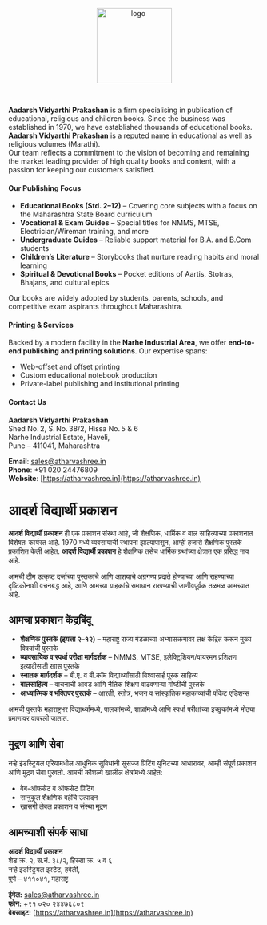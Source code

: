 <p align="center">
  <img src="https://atharvashree.in/wp-content/uploads/2024/04/Atharvshree-logo-1-1024x712.png" alt="logo" width="150"/>
</p>

<br/>

**Aadarsh Vidyarthi Prakashan** is a firm specialising in publication of educational, religious and children books. Since the business was established in 1970, we have established thousands of educational books. **Aadarsh Vidyarthi Prakashan** is a reputed name in educational as well as religious volumes (Marathi).  
Our team reflects a commitment to the vision of becoming and remaining the market leading provider of high quality books and content, with a passion for keeping our customers satisfied.

#### Our Publishing Focus

- **Educational Books (Std. 2–12)** – Covering core subjects with a focus on the Maharashtra State Board curriculum
- **Vocational & Exam Guides** – Special titles for NMMS, MTSE, Electrician/Wireman training, and more
- **Undergraduate Guides** – Reliable support material for B.A. and B.Com students
- **Children’s Literature** – Storybooks that nurture reading habits and moral learning
- **Spiritual & Devotional Books** – Pocket editions of Aartis, Stotras, Bhajans, and cultural epics

Our books are widely adopted by students, parents, schools, and competitive exam aspirants throughout Maharashtra.

#### Printing & Services

Backed by a modern facility in the **Narhe Industrial Area**, we offer **end-to-end publishing and printing solutions**. Our expertise spans:

- Web-offset and offset printing
- Custom educational notebook production
- Private-label publishing and institutional printing

#### Contact Us

**Aadarsh Vidyarthi Prakashan**  
Shed No. 2, S. No. 38/2, Hissa No. 5 & 6  
Narhe Industrial Estate, Haveli,  
Pune – 411041, Maharashtra

**Email**: [sales@atharvashree.in](mailto:sales@atharvashree.in)  
**Phone**: +91 020 24476809  
**Website**: [https://atharvashree.in](https://atharvashree.in)


# आदर्श विद्यार्थी प्रकाशन

**आदर्श विद्यार्थी प्रकाशन** ही एक प्रकाशन संस्था आहे, जी शैक्षणिक, धार्मिक व बाल साहित्याच्या प्रकाशनात विशेषतः कार्यरत आहे. 1970 मध्ये व्यवसायाची स्थापना झाल्यापासून, आम्ही हजारो शैक्षणिक पुस्तके प्रकाशित केली आहेत. **आदर्श विद्यार्थी प्रकाशन** हे शैक्षणिक तसेच धार्मिक ग्रंथांच्या क्षेत्रात एक प्रसिद्ध नाव आहे.

आमची टीम उत्कृष्ट दर्जाच्या पुस्तकांचे आणि आशयाचे अग्रगण्य प्रदाते होण्याच्या आणि राहण्याच्या दृष्टिकोनाशी वचनबद्ध आहे, आणि आमच्या ग्राहकांचे समाधान राखण्याची जाणीवपूर्वक तळमळ आमच्यात आहे.

## आमचा प्रकाशन केंद्रबिंदू

- **शैक्षणिक पुस्तके (इयत्ता २–१२)** – महाराष्ट्र राज्य मंडळाच्या अभ्यासक्रमावर लक्ष केंद्रित करून मुख्य विषयांची पुस्तके
- **व्यावसायिक व स्पर्धा परीक्षा मार्गदर्शक** – NMMS, MTSE, इलेक्ट्रिशियन/वायरमन प्रशिक्षण इत्यादीसाठी खास पुस्तके
- **स्नातक मार्गदर्शक** – बी.ए. व बी.कॉम विद्यार्थ्यांसाठी विश्वासार्ह पूरक साहित्य
- **बालसाहित्य** – वाचनाची आवड आणि नैतिक शिक्षण वाढवणाऱ्या गोष्टींची पुस्तके
- **आध्यात्मिक व भक्तिपर पुस्तकं** – आरती, स्तोत्र, भजन व सांस्कृतिक महाकाव्यांची पॉकेट एडिशन्स


आमची पुस्तके महाराष्ट्रभर विद्यार्थ्यांमध्ये, पालकांमध्ये, शाळांमध्ये आणि स्पर्धा परीक्षांच्या इच्छुकांमध्ये मोठ्या प्रमाणावर वापरली जातात.

## मुद्रण आणि सेवा

नऱ्हे इंडस्ट्रियल एरियामधील आधुनिक सुविधांनी सुसज्ज प्रिंटिंग युनिटच्या आधारावर, आम्ही संपूर्ण प्रकाशन आणि मुद्रण सेवा पुरवतो. आमची कौशल्ये खालील क्षेत्रांमध्ये आहेत:

- वेब-ऑफसेट व ऑफसेट प्रिंटिंग
- सानुकूल शैक्षणिक वहींचे उत्पादन
- खासगी लेबल प्रकाशन व संस्था मुद्रण

## आमच्याशी संपर्क साधा

**आदर्श विद्यार्थी प्रकाशन**  
शेड क्र. २, स.नं. ३८/२, हिस्सा क्र. ५ व ६  
नऱ्हे इंडस्ट्रियल इस्टेट, हवेली,  
पुणे – ४११०४१, महाराष्ट्र

**ईमेल:** sales@atharvashree.in  
**फोन:** +९१ ०२० २४४७६८०९  
**वेबसाइट:** [https://atharvashree.in](https://atharvashree.in)
